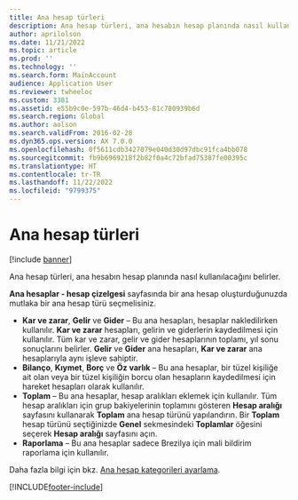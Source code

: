 ```yaml
---
title: Ana hesap türleri
description: Ana hesap türleri, ana hesabın hesap planında nasıl kullanılacağını belirler.
author: aprilolson
ms.date: 11/21/2022
ms.topic: article
ms.prod: ''
ms.technology: ''
ms.search.form: MainAccount
audience: Application User
ms.reviewer: twheeloc
ms.custom: 3381
ms.assetid: e55b9c0e-597b-46d4-b453-81c780939b6d
ms.search.region: Global
ms.author: aolson
ms.search.validFrom: 2016-02-28
ms.dyn365.ops.version: AX 7.0.0
ms.openlocfilehash: 0f5611cdb3427079e040d30d97dbc91fca4bb078
ms.sourcegitcommit: fb9b6969218f2b82f0a4c72bfad75387fe00395c
ms.translationtype: HT
ms.contentlocale: tr-TR
ms.lasthandoff: 11/22/2022
ms.locfileid: "9799375"
---
```

# <a name="main-account-types"></a>Ana hesap türleri

[!include [banner](../includes/banner.md)]

Ana hesap türleri, ana hesabın hesap planında nasıl kullanılacağını belirler.

**Ana hesaplar - hesap çizelgesi** sayfasında bir ana hesap oluşturduğunuzda mutlaka bir ana hesap türü seçmelisiniz.
-   **Kar ve zarar**, **Gelir** ve **Gider** – Bu ana hesapları, hesaplar nakledilirken kullanılır. **Kar ve zarar** hesapları, gelirin ve giderlerin kaydedilmesi için kullanılır. Tüm kar ve zarar, gelir ve gider hesaplarının toplamı, yıl sonu sonuçlarını belirler. **Gelir** ve **Gider** ana hesapları, **Kar ve zarar** ana hesaplarıyla aynı işleve sahiptir.
-   **Bilanço**, **Kıymet**, **Borç** ve **Öz varlık** – Bu ana hesaplar, bir tüzel kişiliğe ait olan veya bir tüzel kişiliğin borcu olan hesapların kaydedilmesi için hareket hesapları olarak kullanılır.
-   **Toplam** – Bu ana hesaplar, hesap aralıkları eklemek için kullanılır. Tüm hesap aralıkları için grup bakiyelerinin toplamını gösteren **Hesap aralığı** sayfasını kullanarak **Toplam** ana hesap türünü yapılandırın. Bir **Toplam** hesap türünü seçtiğinizde **Genel** sekmesindeki **Toplamlar** öğesini seçerek **Hesap aralığı** sayfasını açın.
-   **Raporlama** – Bu ana hesaplar sadece Brezilya için mali bildirim raporlama için kullanılır.

Daha fazla bilgi için bkz. [Ana hesap kategorileri ayarlama](tasks/set-up-main-account-categories.md).





[!INCLUDE[footer-include](../../includes/footer-banner.md)]
